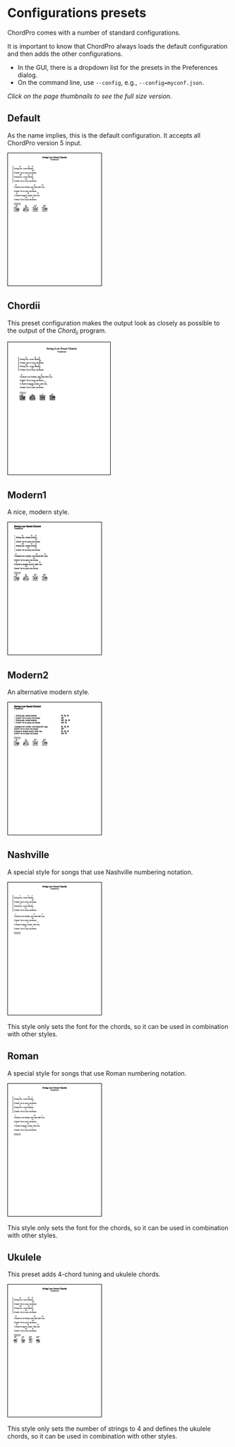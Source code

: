 # Configurations presets

ChordPro comes with a number of standard configurations.

It is important to know that ChordPro always loads the default configuration and then adds the other configurations.

* In the GUI, there is a dropdown list for the presets in the Preferences dialog.
* On the command line, use `--config`, e.g., `--config=myconf.json`.

_Click on the page thumbnails to see the full size version._

## Default
As the name implies, this is the default configuration. It accepts all ChordPro version 5 input.

[![style_default.png](images/style_default.png)](images/style_default.pdf)

## Chordii
This preset configuration makes the output look as closely as possible to the output of the _Chord_<sub>ii</sub> program.

[![style_chordii.png](images/style_chordii.png)](images/style_chordii.pdf)

## Modern1
A nice, modern style.

[![style_modern1.png](images/style_modern1.png)](images/style_modern1.pdf)

## Modern2
An alternative modern style.

[![style_modern2.png](images/style_modern2.png)](images/style_modern2.pdf)

## Nashville
A special style for songs that use Nashville numbering notation.

[![style_nashville.png](images/style_nashville.png)](images/style_nashville.pdf)

This style only sets the font for the chords, so it can be used in combination with other styles.

## Roman
A special style for songs that use Roman numbering notation.

[![style_roman.png](images/style_roman.png)](images/style_roman.pdf)

This style only sets the font for the chords, so it can be used in combination with other styles.

## Ukulele
This preset adds 4-chord tuning and ukulele chords.

[![style_ukulele.png](images/style_ukulele.png)](images/style_ukulele.pdf)

This style only sets the number of strings to 4 and defines the ukulele chords, so it can be used in combination with other styles.

